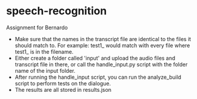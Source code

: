 # speech-recognition

Assignment for Bernardo

- Make sure that the names in the transcript file are identical to the files it should match to. For example: test1_ would match with every file where test1_ is in the filename.
- Either create a folder called 'input' and upload the audio files and transcript file in there, or call the handle_input.py script with the folder name of the input folder.
- After running the handle_input script, you can run the analyze_build script to perform tests on the dialogue.
- The results are all stored in results.json
